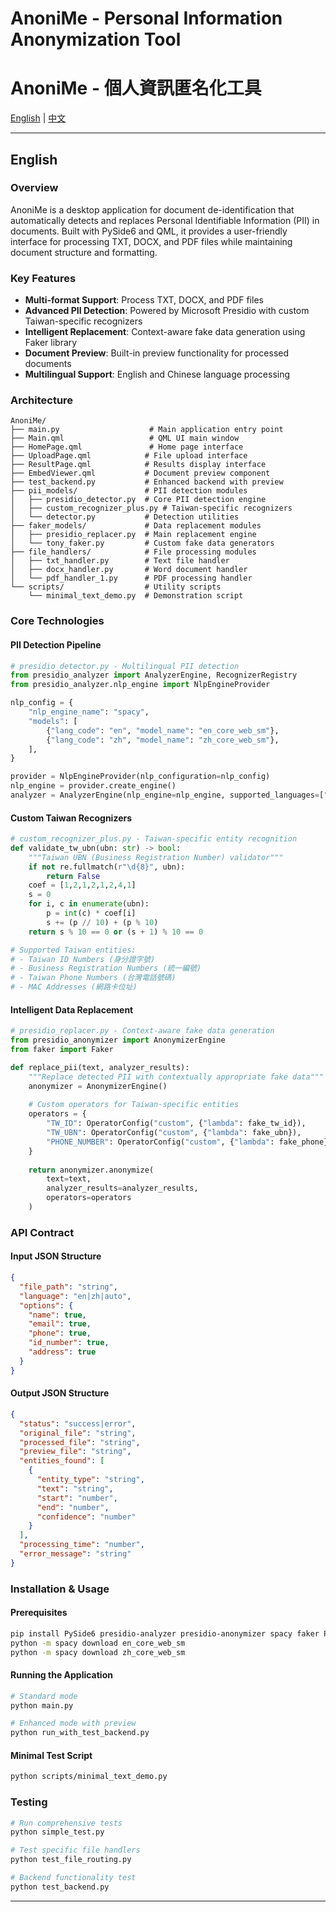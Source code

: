 # AnoniMe - Personal Information Anonymization Tool
# AnoniMe - 個人資訊匿名化工具

[English](#english) | [中文](#chinese)

---

## English

### Overview
AnoniMe is a desktop application for document de-identification that automatically detects and replaces Personal Identifiable Information (PII) in documents. Built with PySide6 and QML, it provides a user-friendly interface for processing TXT, DOCX, and PDF files while maintaining document structure and formatting.

### Key Features
- **Multi-format Support**: Process TXT, DOCX, and PDF files
- **Advanced PII Detection**: Powered by Microsoft Presidio with custom Taiwan-specific recognizers
- **Intelligent Replacement**: Context-aware fake data generation using Faker library
- **Document Preview**: Built-in preview functionality for processed documents
- **Multilingual Support**: English and Chinese language processing

### Architecture

```
AnoniMe/
├── main.py                    # Main application entry point
├── Main.qml                   # QML UI main window
├── HomePage.qml               # Home page interface
├── UploadPage.qml            # File upload interface
├── ResultPage.qml            # Results display interface
├── EmbedViewer.qml           # Document preview component
├── test_backend.py           # Enhanced backend with preview
├── pii_models/               # PII detection modules
│   ├── presidio_detector.py  # Core PII detection engine
│   ├── custom_recognizer_plus.py # Taiwan-specific recognizers
│   └── detector.py           # Detection utilities
├── faker_models/             # Data replacement modules
│   ├── presidio_replacer.py  # Main replacement engine
│   └── tony_faker.py         # Custom fake data generators
├── file_handlers/            # File processing modules
│   ├── txt_handler.py        # Text file handler
│   ├── docx_handler.py       # Word document handler
│   └── pdf_handler_1.py      # PDF processing handler
└── scripts/                  # Utility scripts
    └── minimal_text_demo.py  # Demonstration script
```

### Core Technologies

#### PII Detection Pipeline
```python
# presidio_detector.py - Multilingual PII detection
from presidio_analyzer import AnalyzerEngine, RecognizerRegistry
from presidio_analyzer.nlp_engine import NlpEngineProvider

nlp_config = {
    "nlp_engine_name": "spacy",
    "models": [
        {"lang_code": "en", "model_name": "en_core_web_sm"},
        {"lang_code": "zh", "model_name": "zh_core_web_sm"},
    ],
}

provider = NlpEngineProvider(nlp_configuration=nlp_config)
nlp_engine = provider.create_engine()
analyzer = AnalyzerEngine(nlp_engine=nlp_engine, supported_languages=["en", "zh"])
```

#### Custom Taiwan Recognizers
```python
# custom_recognizer_plus.py - Taiwan-specific entity recognition
def validate_tw_ubn(ubn: str) -> bool:
    """Taiwan UBN (Business Registration Number) validator"""
    if not re.fullmatch(r"\d{8}", ubn):
        return False
    coef = [1,2,1,2,1,2,4,1]
    s = 0
    for i, c in enumerate(ubn):
        p = int(c) * coef[i]
        s += (p // 10) + (p % 10)
    return s % 10 == 0 or (s + 1) % 10 == 0

# Supported Taiwan entities:
# - Taiwan ID Numbers (身分證字號)
# - Business Registration Numbers (統一編號)
# - Taiwan Phone Numbers (台灣電話號碼)
# - MAC Addresses (網路卡位址)
```

#### Intelligent Data Replacement
```python
# presidio_replacer.py - Context-aware fake data generation
from presidio_anonymizer import AnonymizerEngine
from faker import Faker

def replace_pii(text, analyzer_results):
    """Replace detected PII with contextually appropriate fake data"""
    anonymizer = AnonymizerEngine()
    
    # Custom operators for Taiwan-specific entities
    operators = {
        "TW_ID": OperatorConfig("custom", {"lambda": fake_tw_id}),
        "TW_UBN": OperatorConfig("custom", {"lambda": fake_ubn}),
        "PHONE_NUMBER": OperatorConfig("custom", {"lambda": fake_phone}),
    }
    
    return anonymizer.anonymize(
        text=text,
        analyzer_results=analyzer_results,
        operators=operators
    )
```

### API Contract

#### Input JSON Structure
```json
{
  "file_path": "string",
  "language": "en|zh|auto",
  "options": {
    "name": true,
    "email": true,
    "phone": true,
    "id_number": true,
    "address": true
  }
}
```

#### Output JSON Structure
```json
{
  "status": "success|error",
  "original_file": "string",
  "processed_file": "string",
  "preview_file": "string",
  "entities_found": [
    {
      "entity_type": "string",
      "text": "string",
      "start": "number",
      "end": "number",
      "confidence": "number"
    }
  ],
  "processing_time": "number",
  "error_message": "string"
}
```

### Installation & Usage

#### Prerequisites
```bash
pip install PySide6 presidio-analyzer presidio-anonymizer spacy faker PyMuPDF python-docx
python -m spacy download en_core_web_sm
python -m spacy download zh_core_web_sm
```

#### Running the Application
```bash
# Standard mode
python main.py

# Enhanced mode with preview
python run_with_test_backend.py
```

#### Minimal Test Script
```bash
python scripts/minimal_text_demo.py
```

### Testing
```bash
# Run comprehensive tests
python simple_test.py

# Test specific file handlers
python test_file_routing.py

# Backend functionality test
python test_backend.py
```

---
